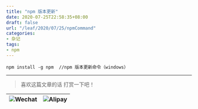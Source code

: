 ```yaml
---
title: "npm 版本更新"
date: 2020-07-25T22:58:35+08:00
draft: false
url: "/leaf/2020/07/25/npmCommand"
categories: 
- 杂记
tags: 
- npm
---
```

```angular2
npm install -g npm  //npm 版本更新命令（windows）
```
___
> 喜欢这篇文章的话 打赏一下吧！ 

| ![Wechat](/images/pay/eb05acdaec967.png)  | ![Alipay](/images/pay/0831de845.png) |
| --------   | -----:  |

